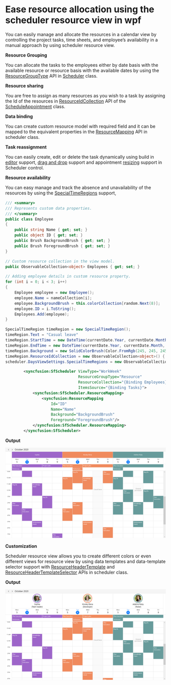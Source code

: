# Ease resource allocation using the scheduler resource view in wpf

You can easily manage and allocate the resources in a calendar view by controlling the project tasks, time sheets, and employee’s availability in a manual approach by using scheduler resource view.

**Resource Grouping**

You can allocate the tasks to the employees either by date basis with the available resource or resource basis with the available dates by using the [ResourceGroupType](https://help.syncfusion.com/cr/wpf/Syncfusion.UI.Xaml.Scheduler.SfScheduler.html#Syncfusion_UI_Xaml_Scheduler_SfScheduler_ResourceGroupType) API in [Scheduler](https://help.syncfusion.com/cr/wpf/Syncfusion.UI.Xaml.Scheduler.SfScheduler.html) class. 

**Resource sharing**

You are free to assign as many resources as you wish to a task by assigning the Id of the resources in [ResourceIdCollection](https://help.syncfusion.com/cr/wpf/Syncfusion.UI.Xaml.Scheduler.ScheduleAppointment.html#Syncfusion_UI_Xaml_Scheduler_ScheduleAppointment_ResourceIdCollection) API of the [ScheduleAppointment](https://help.syncfusion.com/cr/wpf/Syncfusion.UI.Xaml.Scheduler.ScheduleAppointment.html) class.

**Data binding**

You can create custom resource model with required field and it can be mapped to the equivalent properties in the [ResourceMapping](https://help.syncfusion.com/cr/wpf/Syncfusion.UI.Xaml.Scheduler.SfScheduler.html#Syncfusion_UI_Xaml_Scheduler_SfScheduler_ResourceMapping) API in scheduler class. 

**Task reassignment**

You can easily create, edit or delete the task dynamically using build in [editor](https://help.syncfusion.com/wpf/scheduler/appointment-editing) support, [drag and drop](https://help.syncfusion.com/wpf/scheduler/appointment-drag-and-drop) support and appointment [resizing](https://help.syncfusion.com/wpf/scheduler/appointment-editing#appointment-resizing) support in Scheduler control.

**Resource availability**

You can easy manage and track the absence and unavailability of the resources by using the [SpecialTimeRegions](https://help.syncfusion.com/wpf/scheduler/daysview#special-time-regions) support,


``` c#
/// <summary>   
/// Represents custom data properties.   
/// </summary> 
public class Employee
{
    public string Name { get; set; }
    public object ID { get; set; }
    public Brush BackgroundBrush { get; set; }
    public Brush ForegroundBrush { get; set; }
}
```

``` c# 
// Custom resource collection in the view model.
public ObservableCollection<object> Employees { get; set; }
```

``` c# 
// Adding employee details in custom resource property.
for (int i = 0; i < 3; i++)
{
    Employee employee = new Employee();
    employee.Name = nameCollection[i];
    employee.BackgroundBrush = this.colorCollection[random.Next(8)];
    employee.ID = i.ToString();
    Employees.Add(employee);
}
```

``` c# 
SpecialTimeRegion timeRegion = new SpecialTimeRegion();
timeRegion.Text = "Casual leave"
timeRegion.StartTime = new DateTime(currentDate.Year, currentDate.Month, currentDate.AddDays(2).Day, 0, 0, 0);
timeRegion.EndTime = new DateTime(currentDate.Year, currentDate.Month, currentDate.AddDays(3).Day, 0, 0, 0);
timeRegion.Background = new SolidColorBrush(Color.FromRgb(245, 245, 245));
timeRegion.ResourceIdCollection = new ObservableCollection<object>() { "1" };
scheduler.DaysViewSettings.SpecialTimeRegions = new ObservableCollection<SpecialTimeRegion>() { timeRegion };
```

``` xml   
        <syncfusion:SfScheduler ViewType="WorkWeek"
                                ResourceGroupType="Resource"
                                ResourceCollection="{Binding Employees}"
                                ItemsSource="{Binding Tasks}">
            <syncfusion:SfScheduler.ResourceMapping>
                <syncfusion:ResourceMapping 
                    Id="ID" 
                    Name="Name" 
                    Background="BackgroundBrush" 
                    Foreground="ForegroundBrush"/>
            </syncfusion:SfScheduler.ResourceMapping>
        </syncfusion:SfScheduler>
```

**Output**

![SchedulerResourceView](https://github.com/SyncfusionExamples/ease-resource-allocation-using-the-scheduler-resource-view-in-wpf/blob/main/ResourceView/ScreenShot/wpf-scheduler-resource-availability.png)

**Customization**

Scheduler resource view allows you to create different colors or even different views for resource view by using data templates and data-template selector support with [ResourceHeaderTemplate](https://help.syncfusion.com/cr/wpf/Syncfusion.UI.Xaml.Scheduler.SfScheduler.html#Syncfusion_UI_Xaml_Scheduler_SfScheduler_ResourceHeaderTemplate) and [ResourceHeaderTemplateSelector](https://help.syncfusion.com/cr/wpf/Syncfusion.UI.Xaml.Scheduler.SfScheduler.html#Syncfusion_UI_Xaml_Scheduler_SfScheduler_ResourceHeaderTemplateSelector) APIs in scheduler class.

**Output**

![SchedulerTemplatedResourceView](https://github.com/SyncfusionExamples/ease-resource-allocation-using-the-scheduler-resource-view-in-wpf/blob/main/CustomResourceView/ScreenShot/wpf-scheduler-custom-resource-view.png)
